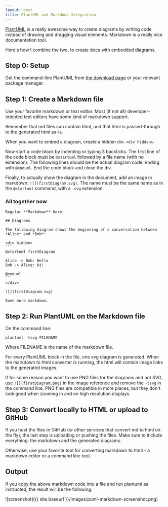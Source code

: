 ```yaml
---
layout: post
title: PlantUML and Markdown Integration
---
```


[PlantUML](http://plantuml.com/) is a really awesome way to create diagrams by writing code instead of drawing and dragging visual elements. Markdown is a really nice documentation tool.

Here's how I combine the two, to create docs with embedded diagrams.

## Step 0: Setup

Get the command-line PlantUML from [the download page](http://plantuml.com/download) or your relevant package manager.

## Step 1: Create a Markdown file

Use your favorite markdown or text editor. Most (if not all) developer-oriented text editors have some kind of markdown support.

Remember that md files can contain html, and that html is passed-through to the generated html as-is.

When you want to embed a diagram, create a hidden div: `<div hidden>`.

Now start a code block by indenting or typing 3 backticks. The first line of the code block must be `@startuml` followed by a file name (with no extension). The following lines should be the actual diagram code, ending with `@enduml`. End the code block and close the div.

Finally, to actually show the diagram in the document, add an image in markdown:
```![](firstDiagram.svg)```. The name must be the same name as in the `@startuml` command, with a `.svg` extension.

### All together now
	
	Regular **Markdown** here.
	
	## Diagrams
	
	The following diagram shows the beginning of a conversation between *Alice* and *Bob*:
	
	<div hidden>
	```
	@startuml firstDiagram
	
	Alice -> Bob: Hello
	Bob -> Alice: Hi!
			
	@enduml
	```
	</div>
	
	![](firstDiagram.svg)
	
	Some more markdown.
	
## Step 2: Run PlantUML on the Markdown file

On the command line:

	plantuml -tsvg FILENAME

Where FILENAME is the name of the markdown file.

For every PlantUML block in the file, one svg diagram is generated. When the markdown to html converter is running, the html will contain image links to the generated images.

If for some reason you want to use PNG files for the diagrams and not SVG, use `![](firstDiagram.png)` in the image reference and remove the `-tsvg` in the command line. PNG files are compatible in more places, but they don't look good when zooming in and on high resolution displays.

## Step 3: Convert locally to HTML or upload to GitHub

If you host the files in GitHub (or other services that convert md to html on the fly), the last step is uploading or pushing the files. Make sure to include everything: the markdown and the generated diagrams.

Otherwise, use your favorite tool for converting markdown to html - a markdown editor or a command line tool.

## Output

If you copy the above markdown code into a file and run plantuml as instructed, the result will be the following:

![screenshot]({{ site.baseurl }}/images/puml-markdown-screenshot.png)


